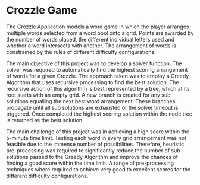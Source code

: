 # Crozzle Game

The Crozzle Application models a word game in which the player arranges multiple words selected from a word pool onto a grid.  Points are awarded by the number of words placed, the different individual letters used and whether a word intersects with another.  The arrangement of words is constrained by the rules of different difficulty configurations.

The main objective of this project was to develop a solver function.  The solver was required to automatically find the highest scoring arrangement of words for a given Crozzle.  The approach taken was to employ a Greedy Algorithm that uses recursive processing to find the best solution.  The recursive action of this algorithm is best represented by a tree, which at its root starts with an empty grid.  A new branch is created for any sub solutions equalling the next best word arrangement.  These branches propagate until all sub solutions are exhausted or the solver timeout is triggered.  Once completed the highest scoring solution within the node tree is returned as the best solution.

The main challenge of this project was in achieving a high score within the 5-minute time limit.  Testing each word in every grid arrangement was not feasible due to the immense number of possibilities.  Therefore, heuristic pre-processing was required to significantly reduce the number of sub solutions passed to the Greedy Algorithm and improve the chances of finding a good score within the time limit.  A range of pre-processing techniques where required to achieve very good to excellent scores for the different difficulty configurations.
